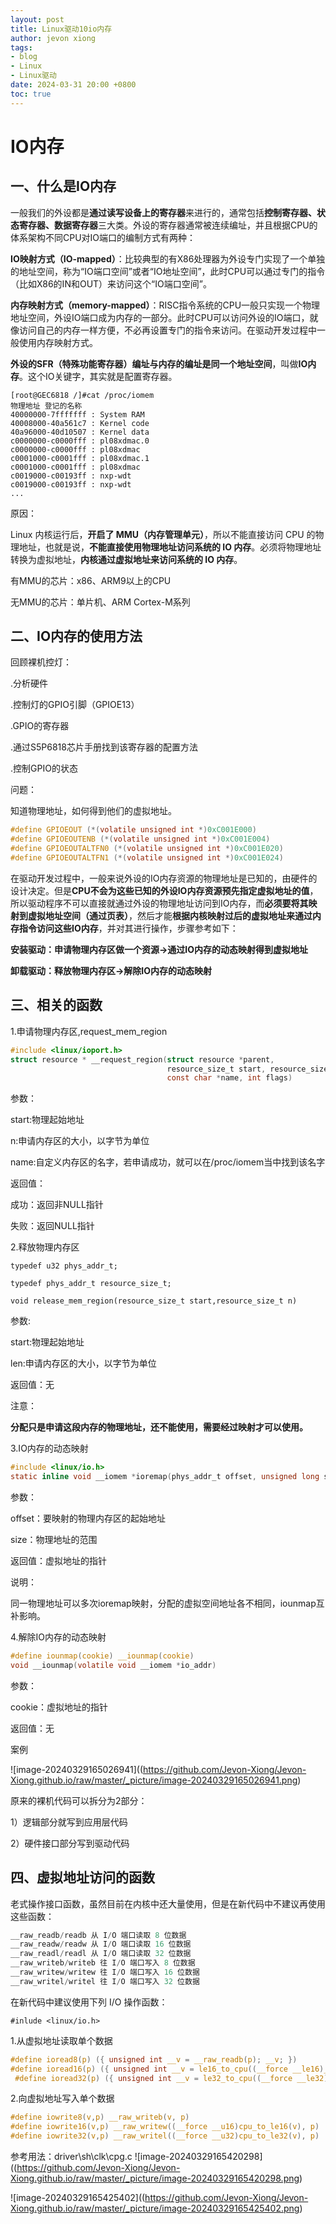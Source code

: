 ```yaml
---
layout: post
title: Linux驱动10io内存
author: jevon xiong
tags:
- blog
- Linux
- Linux驱动
date: 2024-03-31 20:00 +0800
toc: true
---
```

# IO内存

## 一、什么是IO内存

一般我们的外设都是**通过读写设备上的寄存器**来进行的，通常包括**控制寄存器、状态寄存器、数据寄存器**三大类。外设的寄存器通常被连续编址，并且根据CPU的体系架构不同CPU对IO端口的编制方式有两种：

**IO映射方式（IO-mapped）**：比较典型的有X86处理器为外设专门实现了一个单独的地址空间，称为“IO端口空间”或者“IO地址空间”，此时CPU可以通过专门的指令（比如X86的IN和OUT）来访问这个“IO端口空间”。

**内存映射方式（memory-mapped）**：RISC指令系统的CPU一般只实现一个物理地址空间，外设IO端口成为内存的一部分。此时CPU可以访问外设的IO端口，就像访问自己的内存一样方便，不必再设置专门的指令来访问。在驱动开发过程中一般使用内存映射方式。

**外设的SFR（特殊功能寄存器）编址与内存的编址是同一个地址空间**，叫做**IO内存**。这个IO关键字，其实就是配置寄存器。

```shell
[root@GEC6818 /]#cat /proc/iomem
物理地址 登记的名称
40000000-7fffffff : System RAM
40008000-40a561c7 : Kernel code
40a96000-40d10507 : Kernel data
c0000000-c0000fff : pl08xdmac.0
c0000000-c0000fff : pl08xdmac
c0001000-c0001fff : pl08xdmac.1
c0001000-c0001fff : pl08xdmac
c0019000-c00193ff : nxp-wdt
c0019000-c00193ff : nxp-wdt
...
```

原因：

Linux 内核运行后，**开启了 MMU（内存管理单元）**，所以不能直接访问 CPU 的物理地址，也就是说，**不能直接使用物理地址访问系统的 IO 内存**。必须将物理地址转换为虚拟地址，**内核通过虚拟地址来访问系统的 IO 内存**。

有MMU的芯片：x86、ARM9以上的CPU

无MMU的芯片：单片机、ARM Cortex-M系列

## 二、IO内存的使用方法

回顾裸机控灯：

.分析硬件

.控制灯的GPIO引脚（GPIOE13）

.GPIO的寄存器

.通过S5P6818芯片手册找到该寄存器的配置方法

.控制GPIO的状态

问题：

知道物理地址，如何得到他们的虚拟地址。

```c
#define GPIOEOUT (*(volatile unsigned int *)0xC001E000)
#define GPIOEOUTENB (*(volatile unsigned int *)0xC001E004)
#define GPIOEOUTALTFN0 (*(volatile unsigned int *)0xC001E020)
#define GPIOEOUTALTFN1 (*(volatile unsigned int *)0xC001E024)
```

在驱动开发过程中，一般来说外设的IO内存资源的物理地址是已知的，由硬件的设计决定。但是**CPU不会为这些已知的外设IO内存资源预先指定虚拟地址的值**，所以驱动程序不可以直接就通过外设的物理地址访问到IO内存，而**必须要将其映射到虚拟地址空间（通过页表）**，然后才能**根据内核映射过后的虚拟地址来通过内存指令访问这些IO内存**，并对其进行操作，步骤参考如下：

**安装驱动：申请物理内存区做一个资源->通过IO内存的动态映射得到虚拟地址**

**卸载驱动：释放物理内存区->解除IO内存的动态映射**

## 三、相关的函数

1.申请物理内存区,request_mem_region

```c
#include <linux/ioport.h>
struct resource * __request_region(struct resource *parent,
                                   resource_size_t start, resource_size_t n,
                                   const char *name, int flags)
```

参数：

start:物理起始地址

n:申请内存区的大小，以字节为单位

name:自定义内存区的名字，若申请成功，就可以在/proc/iomem当中找到该名字

返回值：

成功：返回非NULL指针

失败：返回NULL指针

2.释放物理内存区

`typedef u32 phys_addr_t;`

`typedef phys_addr_t resource_size_t;`

`void release_mem_region(resource_size_t start,resource_size_t n)`

参数:

start:物理起始地址

len:申请内存区的大小，以字节为单位

返回值：无

注意：

**分配只是申请这段内存的物理地址，还不能使用，需要经过映射才可以使用。**

3.IO内存的动态映射

```c
#include <linux/io.h>
static inline void __iomem *ioremap(phys_addr_t offset, unsigned long size)
```

参数：

offset：要映射的物理内存区的起始地址

size：物理地址的范围

返回值：虚拟地址的指针

说明：

同一物理地址可以多次ioremap映射，分配的虚拟空间地址各不相同，iounmap互补影响。

4.解除IO内存的动态映射

```c
#define iounmap(cookie) __iounmap(cookie)
void __iounmap(volatile void __iomem *io_addr)
```

参数：

cookie：虚拟地址的指针

返回值：无

案例

![image-20240329165026941]((https://github.com/Jevon-Xiong/Jevon-Xiong.github.io/raw/master/_picture/image-20240329165026941.png)

原来的裸机代码可以拆分为2部分：

1）逻辑部分就写到应用层代码

2）硬件接口部分写到驱动代码

## 四、虚拟地址访问的函数

老式操作接口函数，虽然目前在内核中还大量使用，但是在新代码中不建议再使用这些函数：

```c
__raw_readb/readb 从 I/O 端口读取 8 位数据
__raw_readw/readw 从 I/O 端口读取 16 位数据
__raw_readl/readl 从 I/O 端口读取 32 位数据
__raw_writeb/writeb 往 I/O 端口写入 8 位数据
__raw_writew/writew 往 I/O 端口写入 16 位数据
__raw_writel/writel 往 I/O 端口写入 32 位数据
```

在新代码中建议使用下列 I/O 操作函数：

`#inlude <linux/io.h>`

1.从虚拟地址读取单个数据

```c
#define ioread8(p) ({ unsigned int __v = __raw_readb(p); __v; })
#define ioread16(p) ({ unsigned int __v = le16_to_cpu((__force __le16)__raw_readw
 #define ioread32(p) ({ unsigned int __v = le32_to_cpu((__force __le32)__raw_readl
```

2.向虚拟地址写入单个数据

```c
#define iowrite8(v,p) __raw_writeb(v, p)
#define iowrite16(v,p) __raw_writew((__force __u16)cpu_to_le16(v), p)
#define iowrite32(v,p) __raw_writel((__force __u32)cpu_to_le32(v), p)
```

参考用法：driver\sh\clk\cpg.c
![image-20240329165420298]((https://github.com/Jevon-Xiong/Jevon-Xiong.github.io/raw/master/_picture/image-20240329165420298.png)

![image-20240329165425402]((https://github.com/Jevon-Xiong/Jevon-Xiong.github.io/raw/master/_picture/image-20240329165425402.png)
